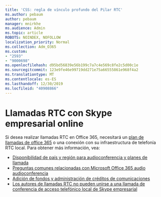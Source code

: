 ```yaml
---
title: 'CSS: regla de vínculo profundo del Pilar RTC'
ms.author: pebaum
author: pebaum
manager: mnirkhe
ms.audience: Admin
ms.topic: article
ROBOTS: NOINDEX, NOFOLLOW
localization_priority: Normal
ms.collection: Adm_O365
ms.custom:
- "2593"
- "9000698"
ms.openlocfilehash: d95bd56839e56b199c7a7c4e569c8fe2c5d00c1e
ms.sourcegitcommit: 123e9fe46e99719dd271e75a66555861e968f4a2
ms.translationtype: MT
ms.contentlocale: es-ES
ms.lasthandoff: 12/30/2019
ms.locfileid: "40908866"
---
```

# <a name="pstn-calling-with-skype-for-business-online"></a>Llamadas RTC con Skype empresarial online

Si desea realizar llamadas RTC en Office 365, necesitará un [plan de llamadas de office 365](https://docs.microsoft.com/microsoftteams/what-is-phone-system-in-office-365#more-about-calling-plans) o una conexión con su infraestructura de telefonía RTC local. Para obtener más información, vea:

- [Disponibilidad de país y región para audioconferencia y planes de llamada](https://docs.microsoft.com/microsoftteams/country-and-region-availability-for-audio-conferencing-and-calling-plans/country-and-region-availability-for-audio-conferencing-and-calling-plans)
- [Preguntas comunes relacionadas con Microsoft Office 365 audio audioconferencia](https://docs.microsoft.com/microsoftteams/audio-conferencing-common-questions)
- [Adición de fondos y administración de créditos de comunicaciones](https://docs.microsoft.com/microsoftteams/add-funds-and-manage-communications-credits)
- [Los autores de llamadas RTC no pueden unirse a una llamada de conferencia de acceso telefónico local de Skype empresarial](https://docs.microsoft.com/SkypeForBusiness/troubleshoot/online-conferencing/pstn-callers-cant-join-dial-in-call)
